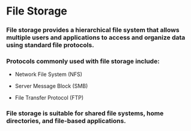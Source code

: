 # File Storage

### File storage provides a hierarchical file system that allows multiple users and applications to access and organize data using standard file protocols.

### Protocols commonly used with file storage include:

 - Network File System (NFS)

 - Server Message Block (SMB)

 - File Transfer Protocol (FTP)

### File storage is suitable for shared file systems, home directories, and file-based applications.
